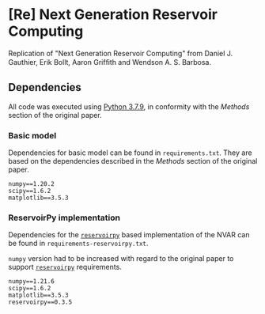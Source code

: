 # [Re] Next Generation Reservoir Computing

Replication of "Next Generation Reservoir Computing" from
Daniel J. Gauthier, Erik Bollt, Aaron Grifﬁth and Wendson A. S. Barbosa.

## Dependencies

All code was executed using [Python 3.7.9](https://www.python.org/downloads/release/python-379/), in conformity with the *Methods* section of the original paper.

### Basic model

Dependencies for basic model can be found in `requirements.txt`. They are based on the dependencies described in the *Methods* section of the original paper.

```
numpy==1.20.2
scipy==1.6.2
matplotlib==3.5.3
```

### ReservoirPy implementation

Dependencies for the [`reservoirpy`](https://github.com/reservoirpy/reservoirpy) based implementation of the NVAR can be found in `requirements-reservoirpy.txt`.

 `numpy` version had to be increased with regard to the original paper to support [`reservoirpy`](https://github.com/reservoirpy/reservoirpy) requirements.

```
numpy==1.21.6
scipy==1.6.2
matplotlib==3.5.3
reservoirpy==0.3.5
```
